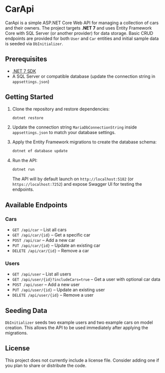 # CarApi

CarApi is a simple ASP.NET Core Web API for managing a collection of cars and their owners. The project targets **.NET 7** and uses Entity Framework Core with SQL Server (or another provider) for data storage. Basic CRUD endpoints are provided for both `User` and `Car` entities and initial sample data is seeded via `DbInitializer`.

## Prerequisites

- [.NET 7 SDK](https://dotnet.microsoft.com/download)
- A SQL Server or compatible database (update the connection string in `appsettings.json`)

## Getting Started

1. Clone the repository and restore dependencies:

   ```bash
   dotnet restore
   ```

2. Update the connection string `MariaDbConnectionString` inside `appsettings.json` to match your database settings.

3. Apply the Entity Framework migrations to create the database schema:

   ```bash
   dotnet ef database update
   ```

4. Run the API:

   ```bash
   dotnet run
   ```

   The API will by default launch on `http://localhost:5182` (or `https://localhost:7252`) and expose Swagger UI for testing the endpoints.

## Available Endpoints

### Cars

- `GET /api/car` – List all cars
- `GET /api/car/{id}` – Get a specific car
- `POST /api/car` – Add a new car
- `PUT /api/car/{id}` – Update an existing car
- `DELETE /api/car/{id}` – Remove a car

### Users

- `GET /api/user` – List all users
- `GET /api/user/{id}?includeCars=true` – Get a user with optional car data
- `POST /api/user` – Add a new user
- `PUT /api/user/{id}` – Update an existing user
- `DELETE /api/user/{id}` – Remove a user

## Seeding Data

`DbInitializer` seeds two example users and two example cars on model creation. This allows the API to be used immediately after applying the migrations.

## License

This project does not currently include a license file. Consider adding one if you plan to share or distribute the code.

